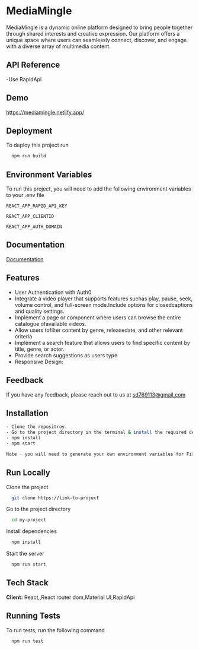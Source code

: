 # MediaMingle

MediaMingle is a dynamic online platform designed to bring people together through shared interests and creative expression. Our platform offers a unique space where users can seamlessly connect, discover, and engage with a diverse array of multimedia content.


## API Reference

-Use RapidApi 

## Demo

https://mediamingle.netlify.app/


## Deployment

To deploy this project run

```bash
  npm run build
```

## Environment Variables

To run this project, you will need to add the following environment variables to your .env file

`REACT_APP_RAPID_API_KEY`

`REACT_APP_CLIENTID` 

`REACT_APP_AUTH_DOMAIN`


## Documentation

[Documentation](https://rapidapi.com/ytdlfree/api/youtube-v31?utm_source=youtube.com%2FJavaScriptMastery&utm_medium=referral&utm_campaign=DevRel)


## Features


- User Authentication with Auth0
- Integrate a video player that supports features suchas play, pause, seek, volume
 control, and full-screen mode.Include options for closedcaptions and quality settings.
- Implement a page or component where users can browse the entire catalogue ofavailable videos.
- Allow users tofilter content by genre, releasedate, and other relevant criteria
- Implement a search feature that allows users to find specific content by title, genre, or actor.
-  Provide search suggestions as users type
- Responsive Design:
## Feedback

If you have any feedback, please reach out to us at sd769113@gmail.com


## Installation



```bash
- Clone the repositroy.
- Go to the project directory in the terminal & install the required dependencies by using:
- npm install
- npm start

Note - you will need to generate your own environment variables for Firebase . You can check the required variables in .env.example file.
```
    
## Run Locally

Clone the project

```bash
  git clone https://link-to-project
```

Go to the project directory

```bash
  cd my-project
```

Install dependencies

```bash
  npm install
```

Start the server

```bash
  npm run start
```



## Tech Stack

**Client:** React,,React router dom,Material UI,RapidApi


## Running Tests

To run tests, run the following command

```bash
  npm run test
```

